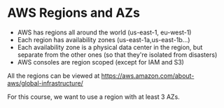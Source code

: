 # AWS Regions and AZs

- AWS has regions all around the world (us-east-1, eu-west-1)
- Each region has availability zones (us-east-1a,us-east-1b...)
- Each availability zone is a physical data center in the region, but separate from the other ones (so that they're isolated from disasters)
- AWS consoles are region scoped (except for IAM and S3)

All the regions can be viewed at https://aws.amazon.com/about-aws/global-infrastructure/

For this course, we want to use a region with at least 3 AZs.

